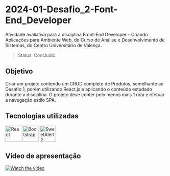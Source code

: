 # 2024-01-Desafio_2-Font-End_Developer

Atividade avaliativa para a disciplina Front-End Developer - Criando Aplicações para Ambiente Web, do Curso de Análise e Desenvolvimento de Sistemas, do Centro Universitário de Valença.

> Status: Concluído

## Objetivo

Criar um projeto contendo um CRUD completo de Produtos, semelhante ao <a src="https://github.com/laisbrme/2024-01-Desafio_1-Font-End_Developer">Desafio 1</a>, porém utilizando React.js e aplicando o conteúdo estudado durante a disciplina. O projeto deve conter pelo menos mais 1 rota e efetuar a navegação estilo SPA.

## Tecnologias utilizadas

<img src="https://upload.wikimedia.org/wikipedia/commons/thumb/a/a7/React-icon.svg/539px-React-icon.svg.png" height="50" alt="React" title="React"> <img src="https://img.icons8.com/color/2x/bootstrap.png" height="50" alt="Bootstrap" title="Bootstrap"> <img src="https://sweetalert2.github.io/images/SweetAlert2.png" height="50" alt="SweetAlert2" title="SweetAlert2">

## Vídeo de apresentação

[![Watch the video](https://img.youtube.com/vi/BRNqacJqSvE/hqdefault.jpg)](https://www.youtube.com/embed/BRNqacJqSvE)
